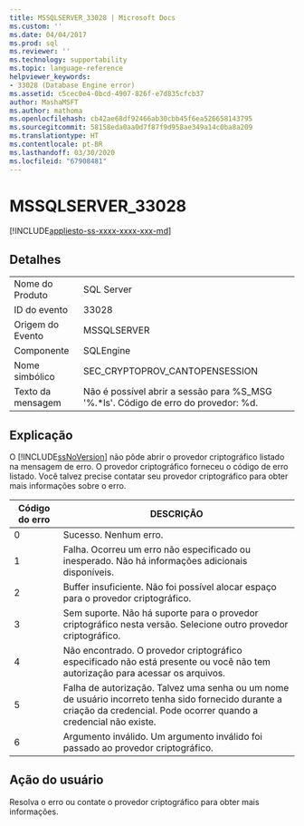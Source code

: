 ```yaml
---
title: MSSQLSERVER_33028 | Microsoft Docs
ms.custom: ''
ms.date: 04/04/2017
ms.prod: sql
ms.reviewer: ''
ms.technology: supportability
ms.topic: language-reference
helpviewer_keywords:
- 33028 (Database Engine error)
ms.assetid: c5cec0e4-0bcd-4907-826f-e7d835cfcb37
author: MashaMSFT
ms.author: mathoma
ms.openlocfilehash: cb42ae68df92466ab30cbb45f6ea526658143795
ms.sourcegitcommit: 58158eda0aa0d7f87f9d958ae349a14c0ba8a209
ms.translationtype: HT
ms.contentlocale: pt-BR
ms.lasthandoff: 03/30/2020
ms.locfileid: "67908481"
---
```

# <a name="mssqlserver_33028"></a>MSSQLSERVER_33028
[!INCLUDE[appliesto-ss-xxxx-xxxx-xxx-md](../../includes/appliesto-ss-xxxx-xxxx-xxx-md.md)]
  
## <a name="details"></a>Detalhes  
  
|||  
|-|-|  
|Nome do Produto|SQL Server|  
|ID do evento|33028|  
|Origem do Evento|MSSQLSERVER|  
|Componente|SQLEngine|  
|Nome simbólico|SEC_CRYPTOPROV_CANTOPENSESSION|  
|Texto da mensagem|Não é possível abrir a sessão para %S_MSG '%.*ls'. Código de erro do provedor: %d.|  
  
## <a name="explanation"></a>Explicação  
O [!INCLUDE[ssNoVersion](../../includes/ssnoversion-md.md)] não pôde abrir o provedor criptográfico listado na mensagem de erro. O provedor criptográfico forneceu o código de erro listado. Você talvez precise contatar seu provedor criptográfico para obter mais informações sobre o erro.  
  
|Código do erro|DESCRIÇÃO|  
|--------------|---------------|  
|0|Sucesso. Nenhum erro.|  
|1|Falha. Ocorreu um erro não especificado ou inesperado. Não há informações adicionais disponíveis.|  
|2|Buffer insuficiente. Não foi possível alocar espaço para o provedor criptográfico.|  
|3|Sem suporte. Não há suporte para o provedor criptográfico nesta versão. Selecione outro provedor criptográfico.|  
|4|Não encontrado. O provedor criptográfico especificado não está presente ou você não tem autorização para acessar os arquivos.|  
|5|Falha de autorização. Talvez uma senha ou um nome de usuário incorreto tenha sido fornecido durante a criação da credencial. Pode ocorrer quando a credencial não existe.|  
|6|Argumento inválido. Um argumento inválido foi passado ao provedor criptográfico.|  
  
## <a name="user-action"></a>Ação do usuário  
Resolva o erro ou contate o provedor criptográfico para obter mais informações.  
  
